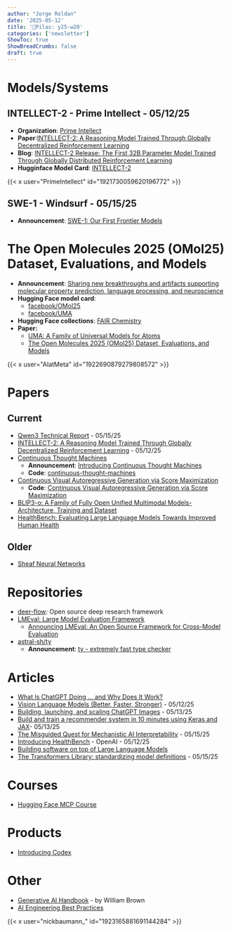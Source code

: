```yaml
---
author: "Jorge Roldan"
date: '2025-05-12'
title: '🔋Pilas: y25-w20'
categories: ['newsletter']
ShowToc: true
ShowBreadCrumbs: false
draft: true
---
```



# Models/Systems
## INTELLECT-2 - Prime Intellect - 05/12/25
- **Organization**: [Prime Intellect](https://www.primeintellect.ai/)
- **Paper**:[INTELLECT-2: A Reasoning Model Trained Through
Globally Decentralized Reinforcement Learning](https://arxiv.org/abs/2505.07291)
- **Blog**: [INTELLECT-2 Release: The First 32B Parameter Model Trained Through Globally Distributed Reinforcement Learning](https://www.primeintellect.ai/blog/intellect-2-release)
- **Hugginface Model Card**: [INTELLECT-2](https://huggingface.co/PrimeIntellect/INTELLECT-2)

{{< x user="PrimeIntellect" id="1921730059620196772" >}}

## SWE-1 - Windsurf - 05/15/25
- **Announcement**:  [SWE-1: Our First Frontier Models](https://windsurf.com/blog/windsurf-wave-9-swe-1)


# The Open Molecules 2025 (OMol25) Dataset, Evaluations, and Models
- **Announcement**: [Sharing new breakthroughs and artifacts supporting molecular property prediction, language processing, and neuroscience](https://ai.meta.com/blog/meta-fair-science-new-open-source-releases/)
- **Hugging Face model card**: 
    - [facebook/OMol25](https://huggingface.co/facebook/OMol25)
    - [facebook/UMA](https://huggingface.co/facebook/UMA)
- **Hugging Face collections**: [FAIR Chemistry](https://huggingface.co/collections/facebook/fair-chemistry-67eefa186c7ba428e7aa3546)
- **Paper:** 
  - [UMA: A Family of Universal Models for Atoms](https://scontent-lga3-2.xx.fbcdn.net/v/t39.2365-6/496672614_1932771620874684_8104133451875482086_n.pdf?_nc_cat=109&ccb=1-7&_nc_sid=3c67a6&_nc_ohc=hYHVYoLHcXgQ7kNvwG_-iQz&_nc_oc=AdkhgRFDabBH1MRs7JmDqaMco1GBRpCw-IK8TijV-HsJd5dLt3NMPfM-l_JRHFZh6Ug&_nc_zt=14&_nc_ht=scontent-lga3-2.xx&_nc_gid=PzrtkLLhHwOnPNIVzlKdoQ&oh=00_AfNXpZ6-FLltUp8Zm4GJHTuMFcZtunZLulLX9cKvje90Yg&oe=6859E5ED)
  - [The Open Molecules 2025 (OMol25) Dataset, Evaluations, and Models](https://arxiv.org/abs/2505.08762)

{{< x user="AIatMeta" id="1922690879279808572" >}}

# Papers
## Current
- [Qwen3 Technical Report](https://arxiv.org/pdf/2505.09388) - 05/15/25
- [INTELLECT-2: A Reasoning Model Trained Through
Globally Decentralized Reinforcement Learning](https://storage.googleapis.com/public-technical-paper/INTELLECT_2_Technical_Report.pdf) - 05/12/25
- [Continuous Thought Machines](https://arxiv.org/abs/2505.05522)
    - **Announcement**: [Introducing Continuous Thought Machines](https://sakana.ai/ctm/) 
    - **Code**: [continuous-thought-machines
](https://github.com/SakanaAI/continuous-thought-machines/)
- [Continuous Visual Autoregressive Generation via Score Maximization](https://arxiv.org/pdf/2505.07812)
    - **Code**: [Continuous Visual Autoregressive Generation via Score Maximization](https://github.com/shaochenze/ear)
- [BLIP3-o: A Family of Fully Open Unified Multimodal Models-Architecture, Training and Dataset](https://arxiv.org/abs/2505.09568v1)
- [HealthBench: Evaluating Large Language Models Towards Improved Human Health](https://cdn.openai.com/pdf/bd7a39d5-9e9f-47b3-903c-8b847ca650c7/healthbench_paper.pdf)

## Older
- [Sheaf Neural Networks](https://arxiv.org/abs/2012.06333)

# Repositories
- [deer-flow](https://github.com/bytedance/deer-flow): Open source deep research framework
- [LMEval: Large Model Evaluation Framework](https://github.com/google/lmeval)
  - [Announcing LMEval: An Open Source Framework for Cross-Model Evaluation](https://opensource.googleblog.com/2025/05/announcing-lmeval-an-open-ource-framework-cross-model-evaluation.html)
- [astral-sh/ty](https://github.com/astral-sh/ty)
  - **Announcement**: [ty - extremely fast type checker](https://x.com/charliermarsh/status/1922333022658978089)

# Articles
- [What Is ChatGPT Doing … and Why Does It Work?](https://writings.stephenwolfram.com/2023/02/what-is-chatgpt-doing-and-why-does-it-work/)
- [Vision Language Models (Better, Faster, Stronger)](https://huggingface.co/blog/vlms-2025) - 05/12/25
- [Building, launching, and scaling ChatGPT Images](https://newsletter.pragmaticengineer.com/p/chatgpt-images) - 05/13/25
- [Build and train a recommender system in 10 minutes using Keras and JAX](https://developers.googleblog.com/en/build-train-recommender-system-keras-jax/)- 05/13/25
- [The Misguided Quest for Mechanistic AI Interpretability](https://x.com/aif_media/status/1923028051149062607) - 05/15/25
- [Introducing HealthBench](https://openai.com/index/healthbench/) - OpenAI - 05/12/25
- [Building software on top of Large Language Models](https://building-with-llms-pycon-2025.readthedocs.io/en/latest/)
- [The Transformers Library: standardizing model definitions](https://huggingface.co/blog/transformers-model-definition) - 05/15/25

# Courses
- [Hugging Face MCP Course](https://huggingface.co/mcp-course)

# Products
- [Introducing Codex](https://openai.com/index/introducing-codex/)

# Other
- [Generative AI Handbook](https://genai-handbook.github.io/) - by William Brown
- [AI Engineering Best Practices](https://x.com/nickbaumann_/status/1923165881691144284)

{{< x user="nickbaumann_" id="1923165881691144284" >}}